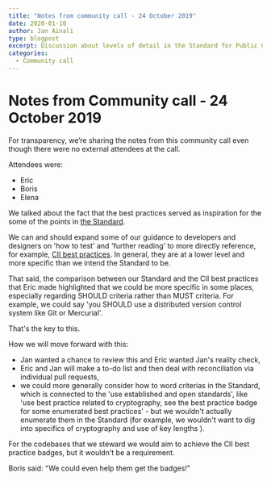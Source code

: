 ```yaml
---
title: "Notes from community call - 24 October 2019"
date: 2020-01-10
author: Jan Ainali
type: blogpost
excerpt: Discussion about levels of detail in the Standard for Public Code and CII best practices
categories:
  - Community call
---
```


# Notes from Community call - 24 October 2019

For transparency, we’re sharing the notes from this community call even though there were no external attendees at the call.

Attendees were:
- Eric
- Boris
- Elena

We talked about the fact that the best practices served as inspiration for the some of the points in [the Standard](https://standard.publiccode.net).

We can and should expand some of our guidance to developers and designers on 'how to test' and 'further reading' to more directly reference, for example, [CII best practices](https://bestpractices.coreinfrastructure.org/en). In general, they are at a lower level and more specific than we intend the Standard to be.

That said, the comparison between our Standard and the CII best practices that Eric made highlighted that we could be more specific in some places, especially regarding SHOULD criteria rather than MUST criteria. For example, we could say 'you SHOULD use a distributed version control system like Git or Mercurial'.

That's the key to this.

How we will move forward with this:

* Jan wanted a chance to review this and Eric wanted Jan's reality check,
* Eric and Jan will make a to-do list and then deal with reconciliation via individual pull requests,
* we could more generally consider how to word criterias in the Standard, which is connected to the 'use established and open standards', like 'use best practice related to cryptography, see the best practice badge for some enumerated best practices' -  but we wouldn't actually enumerate them in the Standard (for example, we wouldn't want to dig into specifics of cryptography and use of key lengths ).

For the codebases that we steward we would aim to achieve the CII best practice badges, but it wouldn't be a requirement.

Boris said: "We could even help them get the badges!"
